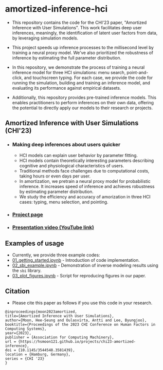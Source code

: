 # amortized-inference-hci

- This repository contains the code for the CHI'23 paper, "Amortized Inference with User Simulations". This work facilitates deep user inferences, meaningly, the identification of latent user factors from data, by leveraging simulation models.

- This project speeds up inference processes to the millisecond level by training a neural proxy model. We've also prioritized the robustness of inference by estimating the full parameter distribution.

- In this repository, we demonstrate the process of training a neural inference model for three HCI simulations: menu search, point-and-click, and touchscreen typing. For each case, we provide the code for running the simulation, building and training an inference model, and evaluating its performance against empirical datasets.

- Additionally, this repository provides pre-trained inference models. This enables practitioners to perform inferences on their own data, offering the potential to directly apply our models to their research or projects.

## Amortized Inference with User Simulations (CHI'23)

- ### Making deep inferences about users quicker
	- HCI models can explain user behavior by parameter fitting.  
	- HCI models contain theoretically interesting parameters describing cognitive and physiological characteristics of users.  
	- Traditional methods face challenges due to computational costs, taking hours or even days per user.  
	- In amortization, we pretrain a neural proxy model for probabilistic inference. It increases speed of inference and achieves robustness by estimating parameter distribution.  
	- We study the efficiency and accuracy of amorization in three HCI cases: typing, menu selection, and pointing.
- ### [Project page](https://hsmoon121.github.io/projects/chi23-amortized-inference/index.html)
- ### [Presentation video (YouTube link)](https://www.youtube.com/watch?v=Lx9jKuzsASA)

## Examples of usage

- Currently, we provide three example codes:
- [01_getting_started.ipynb](https://github.com/hsmoon121/amortized-inference-hci/blob/main/examples/01_getting_started.ipynb) - Introduction of code implementation.
- [02_sbi_example.ipynb](https://github.com/hsmoon121/amortized-inference-hci/blob/main/examples/02_sbi_example.ipynb) - Demonstration of inverse modeling results using the `sbi` library.
- [03_plot_figures.ipynb](https://github.com/hsmoon121/amortized-inference-hci/blob/main/examples/03_plot_figures.ipynb) - Script for reproducing figures in our paper.

## Citation

- Please cite this paper as follows if you use this code in your research.

```
@inproceedings{moon2023amortized,
title={Amortized Inference with User Simulations},
author={Moon, Hee-Seung and Oulasvirta, Antti and Lee, Byungjoo},
booktitle={Proceedings of the 2023 CHI Conference on Human Factors in Computing Systems},
year={2023},
publisher = {Association for Computing Machinery},
url = {https://hsmoon121.github.io/projects/chi23-amortized-inference},
doi = {10.1145/3544548.3581439},
location = {Hamburg, Germany},
series = {CHI '23}
}
```
